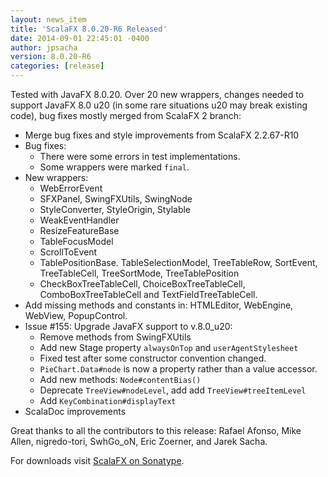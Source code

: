```yaml
---
layout: news_item
title: 'ScalaFX 8.0.20-R6 Released'
date: 2014-09-01 22:45:01 -0400
author: jpsacha
version: 8.0.20-R6
categories: [release]
---
```


Tested with JavaFX 8.0.20. Over 20 new wrappers, changes needed to support JavaFX 8.0 u20 (in some rare situations u20 may break existing code), bug fixes mostly merged from ScalaFX 2 branch:

* Merge bug fixes and style improvements from ScalaFX 2.2.67-R10
* Bug fixes:
  - There were some errors in test implementations.
  - Some wrappers were marked `final`.
* New wrappers:
  - WebErrorEvent
  - SFXPanel, SwingFXUtils, SwingNode
  - StyleConverter, StyleOrigin, Stylable
  - WeakEventHandler
  - ResizeFeatureBase
  - TableFocusModel
  - ScrollToEvent
  - TablePositionBase. TableSelectionModel, TreeTableRow, SortEvent, TreeTableCell, TreeSortMode, TreeTablePosition
  - CheckBoxTreeTableCell, ChoiceBoxTreeTableCell, ComboBoxTreeTableCell and TextFieldTreeTableCell.
* Add missing methods and constants in: HTMLEditor, WebEngine, WebView, PopupControl.
* Issue #155: Upgrade JavaFX support to v.8.0_u20:
  - Remove methods from SwingFXUtils
  - Add new Stage property `alwaysOnTop` and `userAgentStylesheet`
  - Fixed test after some constructor convention changed.
  - `PieChart.Data#node` is now a property rather than a value accessor.
  - Add new methods:  `Node#contentBias()`
  - Deprecate `TreeView#nodeLevel`, add add `TreeView#treeItemLevel`
  - Add `KeyCombination#displayText`
* ScalaDoc improvements

Great thanks to all the contributors to this release: Rafael Afonso, Mike Allen, nigredo-tori, SwhGo_oN, Eric Zoerner, and Jarek Sacha.

For downloads visit [ScalaFX on Sonatype](http://search.maven.org/#search&#124;ga&#124;1&#124;scalafx).
